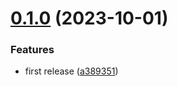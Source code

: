 # [0.1.0](https://github.com/codibre/nodejs-tree-key-cache-protobuf/compare/v0.0.0...v0.1.0) (2023-10-01)


### Features

* first release ([a389351](https://github.com/codibre/nodejs-tree-key-cache-protobuf/commit/a3893516114574fa79546e6d00bcd833d9a030ad))
